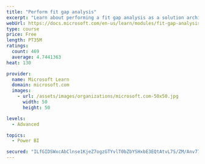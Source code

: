 ```yaml
---
title: "Perform fit gap analysis"
excerpt: "Learn about performing a fit gap analysis as a solution architect for Dynamics 365 and Microsoft Power Platform."
webUrl: https://docs.microsoft.com/en-us/learn/modules/fit-gap-analysis/
type: course
price: Free
length: PT35M
ratings:
  count: 469
  average: 4.7441363
heat: 130

provider:
  name: Microsoft Learn
  domain: microsoft.com
  images:
    - url: /assets/images/organizations/microsoft.com-50x50.jpg
      width: 50
      height: 50

levels:
  - Advanced

topics:
  - Power BI

secured: "ILfGIDSWxcAbClnse1KjeZ7ogzGTYvlT0bZbYSHxbE3EQtAtvL7S/ZM/Anv77PB4jmQM1cp6Uj59avjn3IB2NtnktjdbjQf8d/z/HU1bHzdjMRNhQAuhnszHofMF2hBhttyuFIuPMJSWFU0ub0+hMsfG5s26UmbKhNxBAA4JPtijpwcZ+ZuGl0t63JJMiTx8tniabMCPZsOB8AYuzrjw4YpT+UAIo+K5h4C9QxGb8o/bHOkOs0bQm2qIALZ0fdXosxVO07hHv3FP2B4BOu6DaWGzdIMSwhJCVOXdpRQHJc4h87uTn5IOQk+NoNmJ/sbFsR3oaUuFLRv8HndJ67GBWzrMjmivKqJrGjeGbToY99V2fDA5dXP26zvqkGo2PmsdXsBKT3rL3DtB2Kn2aDwBs7Ua1ScUZAUIKUIzL8gVnDc=;XYE7He+YJy//QDUm3gYSyA=="
---
```



